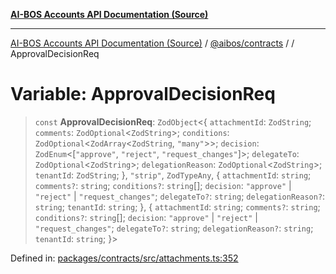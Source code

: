 [**AI-BOS Accounts API Documentation (Source)**](../../../README.md)

***

[AI-BOS Accounts API Documentation (Source)](../../../README.md) / [@aibos/contracts](../README.md) / [](../README.md) / ApprovalDecisionReq

# Variable: ApprovalDecisionReq

> `const` **ApprovalDecisionReq**: `ZodObject`\<\{ `attachmentId`: `ZodString`; `comments`: `ZodOptional`\<`ZodString`\>; `conditions`: `ZodOptional`\<`ZodArray`\<`ZodString`, `"many"`\>\>; `decision`: `ZodEnum`\<\[`"approve"`, `"reject"`, `"request_changes"`\]\>; `delegateTo`: `ZodOptional`\<`ZodString`\>; `delegationReason`: `ZodOptional`\<`ZodString`\>; `tenantId`: `ZodString`; \}, `"strip"`, `ZodTypeAny`, \{ `attachmentId`: `string`; `comments?`: `string`; `conditions?`: `string`[]; `decision`: `"approve"` \| `"reject"` \| `"request_changes"`; `delegateTo?`: `string`; `delegationReason?`: `string`; `tenantId`: `string`; \}, \{ `attachmentId`: `string`; `comments?`: `string`; `conditions?`: `string`[]; `decision`: `"approve"` \| `"reject"` \| `"request_changes"`; `delegateTo?`: `string`; `delegationReason?`: `string`; `tenantId`: `string`; \}\>

Defined in: [packages/contracts/src/attachments.ts:352](https://github.com/pohlai88/accounts/blob/48103fb36d28b2b9bfb33472b6de2f719773cde9/packages/contracts/src/attachments.ts#L352)
